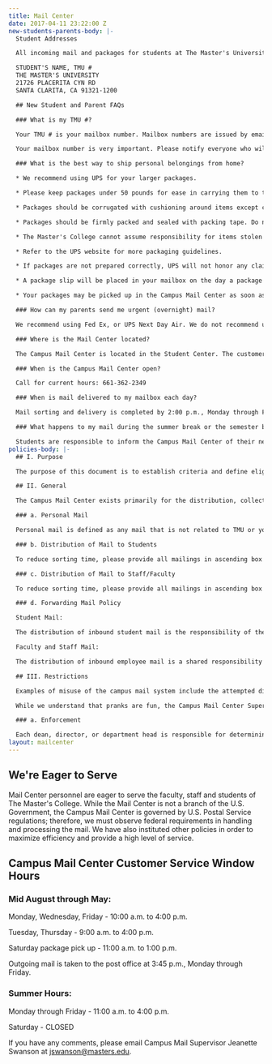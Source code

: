```yaml
---
title: Mail Center
date: 2017-04-11 23:22:00 Z
new-students-parents-body: |-
  Student Addresses

  All incoming mail and packages for students at The Master's University should be addressed:

  STUDENT'S NAME, TMU #
  THE MASTER'S UNIVERSITY
  21726 PLACERITA CYN RD
  SANTA CLARITA, CA 91321-1200

  ## New Student and Parent FAQs

  ### What is my TMU #?

  Your TMU # is your mailbox number. Mailbox numbers are issued by email during the early part of August, provided the student has completed the registration process. Information about accessing your mailbox combination will also be included in the email.

  Your mailbox number is very important. Please notify everyone who will be sending you mail to include your mailbox number on all address labels. Mail received without your mailbox number will be delayed.

  ### What is the best way to ship personal belongings from home?

  * We recommend using UPS for your larger packages.

  * Please keep packages under 50 pounds for ease in carrying them to the dorms.

  * Packages should be corrugated with cushioning around items except clothing and books.

  * Packages should be firmly packed and sealed with packing tape. Do not use rope, twine, masking tape or duct tape.

  * The Master's College cannot assume responsibility for items stolen or damaged during shipment. Therefore, make sure all of your packages are insured.

  * Refer to the UPS website for more packaging guidelines.

  * If packages are not prepared correctly, UPS will not honor any claims against damage.

  * A package slip will be placed in your mailbox on the day a package arrives.

  * Your packages may be picked up in the Campus Mail Center as soon as you arrive, however you may want to wait until you have checked in and have your room key, so you won't have to carry them around.

  ### How can my parents send me urgent (overnight) mail?

  We recommend using Fed Ex, or UPS Next Day Air. We do not recommend using the U.S. Postal Service Priority Mail Express. The Mail Center staff signs for all Fed Ex, UPS and other accountable mail. We will put a package slip into the student's mailbox. The student will sign for the package when he/she comes to the window to pick it up. Our policy is, "if we sign for it, you sign for it." For other important mail that is not "urgent" (i.e., airline tickets, money order, other valuable items), we suggest using certified mail or registered mail for added security.

  ### Where is the Mail Center located?

  The Campus Mail Center is located in the Student Center. The customer service window is located inside the Bookstore.

  ### When is the Campus Mail Center open?

  Call for current hours: 661-362-2349

  ### When is mail delivered to my mailbox each day?

  Mail sorting and delivery is completed by 2:00 p.m., Monday through Friday.

  ### What happens to my mail during the summer break or the semester break? How do I forward my mail after I graduate or transfer?

  Students are responsible to inform the Campus Mail Center of their new address if they leave the College for any reason. You may click [here](https://www2.masters.edu/IqWeb/secure/logon.asp?TargetPage=secure%2Ftmc%2Fforwardaddress%2Fstudentf) to complete an online forwarding request. Mail is forwarded during the summer break or if a student leaves the College due to graduation, transfer or withdrawal. Mail is not forwarded during the semester (holiday) break. Mail is forwarded for a period of 12 months. The forwarding address should be updated if it changes during that period of time and students should notify all businesses, friends and family of their new address as soon as possible. Due to a USPS policy, magazines will not be forwarded. Be sure to inform magazine companies of your new address eight weeks before you move.
policies-body: |-
  ## I. Purpose

  The purpose of this document is to establish criteria and define eligibility and restrictions in the use of The Master's University Campus Mail Center. While the Mail Center is not a branch of the U.S. Government, we are governed by U.S. Postal regulations; therefore we must observe federal requirements in handling and processing the mail. We have also instituted other policies in order to maximize efficiency and provide a high level of service to the staff, faculty and students of The Master's College.

  ## II. General

  The Campus Mail Center exists primarily for the distribution, collection and processing of The Master's University intra-campus mail and mail sent via the USPS and various express carriers. The Master's College campus mail system is a restricted service, which is available for official business only. Official materials are those dealing with some aspect of college operations, which can be defined as essential to the activities of the institution as differentiated from private business or personal mail. It is not available for private gain or use by non-college groups for the advertisement of programs or political endorsements not sponsored by the College. However, stamps and package postage may be purchased during window hours for personal or other use.

  ### a. Personal Mail

  Personal mail is defined as any mail that is not related to TMU or your position at TMU, such as utility bills, credit card and bank accounts, periodicals not related to your position at TMU. All faculty and staff are required to receive their personal mail at home or at another permanent address. Occasional correspondence from friends and/or colleagues is acceptable. Your TMU address should never be given as your permanent address unless you live on campus. Packages received by TMU which appear to be of a personal nature will not be delivered to you. You will receive a call and will need to come and pick the package up from the Campus Mail Center.

  ### b. Distribution of Mail to Students

  To reduce sorting time, please provide all mailings in ascending box number order. If every student on-campus is receiving the same information, names and box numbers are not necessary. Full sheet mailings should be tri-folded for efficient stuffing of mailboxes. Please give two days notice in order to guarantee timely delivery of a mass mailing.

  ### c. Distribution of Mail to Staff/Faculty

  To reduce sorting time, please provide all mailings in ascending box number order. Mailing directed to specific faculty or staff requires individual name and box numbers. Faculty and staff can also distribute information by sending one flyer to each department to post, sending a bundle of flyers to each department to distribute or emailing the department.

  ### d. Forwarding Mail Policy

  Student Mail:

  The distribution of inbound student mail is the responsibility of the TMC Campus Mail Center Supervisor. This includes the handling of mail for enrolled students on campus and forwarding the mail to students who have recently left the campus. First Class Mail is forwarded for a period of 12 months. NOTE: Magazine subscriptions will not be forwarded by the Campus Mail Center. The USPS will not accept magazines to be forwarded. If you know when you are leaving the college, notify magazine companies at least eight weeks in advance to let them know your new address. We apologize for the inconvenience. This is a USPS policy.

  Faculty and Staff Mail:

  The distribution of inbound employee mail is a shared responsibility of the Campus Mail Center supervisor and the departments to whom the mail is delivered. The responsibility for forwarding employee departmental mail is that of each department.

  ## III. Restrictions

  Examples of misuse of the campus mail system include the attempted distribution of chain letters, hate mail, obscene mail, letters to gain personal profit (pyramid schemes) and political endorsements.

  While we understand that pranks are fun, the Campus Mail Center Supervisor MUST approve any pranks involving mailboxes or the Mail Center AHEAD OF TIME. Absolutely no pranks that emit any sort of odor will be allowed!

  ### a. Enforcement

  Each dean, director, or department head is responsible for determining if materials to be distributed by the Campus Mail Center relate to official business of the College. When questions occur concerning such determination, the matter must be referred to the next level of college administration (dean, director, vice president, etc.). Material found within the Campus Mail Center to be in violation of this policy will be removed immediately and the appropriate administrator will be contacted.
layout: mailcenter
---
```


## We're Eager to Serve

Mail Center personnel are eager to serve the faculty, staff and students of The Master's College. While the Mail Center is not a branch of the U.S. Government, the Campus Mail Center is governed by U.S. Postal Service regulations; therefore, we must observe federal requirements in handling and processing the mail. We have also instituted other policies in order to maximize efficiency and provide a high level of service.

## Campus Mail Center Customer Service Window Hours

### Mid August through May:

Monday, Wednesday, Friday - 10:00 a.m. to 4:00 p.m.

Tuesday, Thursday - 9:00 a.m. to 4:00 p.m.

Saturday package pick up - 11:00 a.m. to 1:00 p.m.

Outgoing mail is taken to the post office at 3:45 p.m., Monday through Friday.

### Summer Hours:

Monday through Friday - 11:00 a.m. to 4:00 p.m.

Saturday - CLOSED

If you have any comments, please email Campus Mail Supervisor Jeanette Swanson at [jswanson@masters.edu](mailto:jswanson@masters.edu).